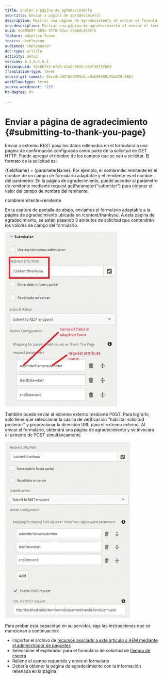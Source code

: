 ```yaml
---
title: Enviar a página de agradecimiento
seo-title: Enviar a página de agradecimiento
description: Mostrar una página de agradecimiento al enviar el formulario adaptable
seo-description: Mostrar una página de agradecimiento al enviar el formulario adaptable
uuid: ec695b87-083a-47f6-92ac-c9a6dc2b85fb
feature: adaptive-forms
topics: developing
audience: implementer
doc-type: article
activity: setup
version: 6.3,6.4,6.5
discoiquuid: 58c6bf42-efe5-41a3-8023-d84f3675f689
translation-type: tm+mt
source-git-commit: 0bccdea82f6db391cbca3ab06009a7b4420a38bf
workflow-type: tm+mt
source-wordcount: '275'
ht-degree: 0%

---
```



# Enviar a página de agradecimiento {#submitting-to-thank-you-page}

Enviar a extremo REST pasa los datos rellenados en el formulario a una página de confirmación configurada como parte de la solicitud de GET HTTP. Puede agregar el nombre de los campos que se van a solicitar. El formato de la solicitud es:

\{fieldName\} = \{parameterName\}. Por ejemplo, el nombre del remitente es el nombre de un campo de formulario adaptable y el remitente es el nombre del parámetro. En la página de agradecimiento, puede acceder al parámetro de remitente mediante request.getParameter(&quot;submitter&quot;) para obtener el valor del campo de nombre del remitente.

nombreremitente=remitente

En la captura de pantalla de abajo, enviamos el formulario adaptable a la página de agradecimiento ubicada en /content/thankyou. A esta página de agradecimiento, se están pasando 3 atributos de solicitud que contendrán los valores de campo del formulario.

![thank](assets/thankyoupage.gif)

También puede enviar al extremo externo mediante POST. Para lograrlo, solo tiene que seleccionar la casilla de verificación &quot;habilitar solicitud posterior&quot; y proporcionar la dirección URL para el extremo externo. Al enviar el formulario, obtendrá una página de agradecimiento y se invocará el extremo de POST simultáneamente.

![captura](assets/capture.gif)


Para probar esta capacidad en su servidor, siga las instrucciones que se mencionan a continuación:

* Importar el archivo de [recursos asociado a este artículo a AEM mediante el administrador de paquetes](assets/submittingtorestendpoint.zip)
* Seleccione el explorador para el formulario de solicitud de [tiempo de espera](http://localhost:4502/content/dam/formsanddocuments/helpx/timeoffrequestform/jcr:content?wcmmode=disabled)
* Rellene el campo requerido y envíe el formulario
* Debería obtener la página de agradecimiento con la información rellenada en la página

